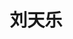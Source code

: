 ---
title: "刘天乐" # 姓名
position: "博士" # 写硕士或博士
contact: "liutianle@mail.nankai.edu.cn" # 邮箱
description: "欠驱动悬吊系统张力控制" # 研究课题
photo: "/url_test/student/liutianle/photo.jpg" # 把wanghai改成自己名字的拼音
place: 10
item:
- 哈尔滨工程大学学士 # 改成自己的最高学位
- T. Bai and T. Liu*（刘天乐）, "A robust guaranteed cost control method for a constant thrust supercavitating vehicle in an LPV model," Ocean Engineering, vol. 303, p. 117705, 2024, doi: 10.1016/j.oceaneng.2024.117705. # 个人成果奖项奖励，总共不要超过4条，精简写
- T. Liu（刘天乐）, T. Bai*, and Y. Han, "Novel observer-based robust guaranteed cost controller design for supercavitating vehicle with nonlinear fin model," in 2023 IEEE International Conference on Mechatronics and Automation (ICMA), 2023, pp. 1102-1107.
---